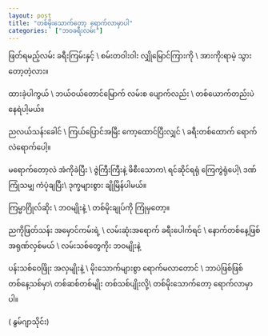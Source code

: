 ```yaml
---
layout: post
title: "တစ်မိုးသောက်တော့ ရောက်လာမှာပါ"
categories:  ["ဘဝခရီးလမ်း"]
---
```



ဖြတ်ရမည့်လမ်း ခရီးကြမ်းနှင့် \\
စမ်းတဝါးဝါး လျှိုမြောင်ကြားကို \\
အားကိုးရာမဲ့ သွားတော့တဲ့လား။  

ထားခဲ့ပါကွယ် \\
ဘယ်ဝယ်တောင်မြောက် လမ်းစ ပျောက်လည်း \\
တစ်ယောက်တည်းပဲ  နေရဲပါ့မယ်။
<!-- more -->

ညလယ်သန်းခေါင် \\
ကြယ်ပြောင်အမြီး ကော့ထောင်ပြီးလျှင် \\
ခရီးတစ်ထောက် ရောက်လဲရောက်ပေါ့။

မရောက်တော့လဲ အံကိုခဲပြီး \\
ဇွဲကြီးကြီးနဲ့ ဖိစီးသောက\\
ရင်ဆိုင်ရရုံ ကြေကွဲရုံပေါ့\\
ဒဏ်ကြုံသမျှ ကံပုံချပြီး\\
ဒုက္ခများစွား ချိုမြိန်ပါမယ်။

ကြမ္မာဂြိုလ်ဆိုး \\
ဘဝမျိုးနဲ့ \\
တစ်မိုးချုပ်ကို ကြုံမှတော့။

ညကိုဖြတ်သန်း အမှောင်ကမ်းရဲ့ \\
လမ်းဆုံးအရောက် ခရီးပေါက်ရင် \\
နောက်တစ်နေ့ဖြစ် အရုဏ်လှစ်မယ် \\
လမ်းသစ်တွေကိုး ဘဝမျိုးနဲ့

ပန်းသစ်ဝေဖြိုး အလှမျိုးနဲ့ \\
မိုးသောက်များစွာ ရောက်မလာတောင် \\
ဘာပဲဖြစ်ဖြစ် တစ်နေ့သစ်မှာ\\
တစ်ဆစ်တစ်မျိုး တစ်သစ်ပျိုးလို့\\
တစ်မိုးသောက်တော့ ရောက်လာမှာပါ။

( နွမ်ဂျာသိုင်း)
